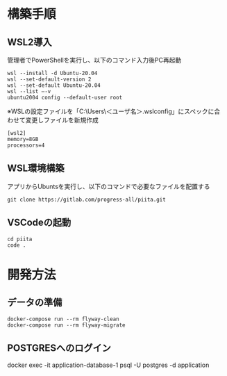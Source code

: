 # 構築手順
## WSL2導入
管理者でPowerShellを実行し、以下のコマンド入力後PC再起動
```
wsl --install -d Ubuntu-20.04
wsl --set-default-version 2
wsl --set-default Ubuntu-20.04
wsl --list –-v
ubuntu2004 config --default-user root
```
※WSLの設定ファイルを「C:\Users\＜ユーザ名＞.wslconfig」にスペックに合わせて変更しファイルを新規作成
```
[wsl2]
memory=8GB
processors=4
```

## WSL環境構築
アプリからUbuntsを実行し、以下のコマンドで必要なファイルを配置する
```
git clone https://gitlab.com/progress-all/piita.git
```

## VSCodeの起動
```
cd piita
code .
```

# 開発方法
## データの準備
```
docker-compose run --rm flyway-clean
docker-compose run --rm flyway-migrate
```

## POSTGRESへのログイン
docker exec -it application-database-1 psql -U postgres -d application
